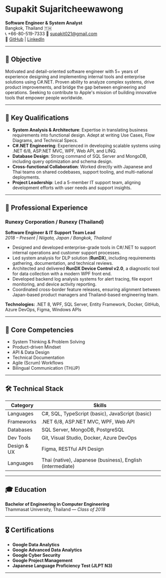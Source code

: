 # Supakit Sujaritcheewawong  
**Software Engineer & System Analyst**  
Bangkok, Thailand 🇹🇭  
📞 +66-80-519-7333
📧 supakit021@gmail.com  
🔗 [GitHub](https://github.com/NoisKung) | [LinkedIn](https://www.linkedin.com/in/s-supakit/)

---

## 🎯 Objective

Motivated and detail-oriented software engineer with 5+ years of experience designing and implementing internal tools and enterprise solutions using C#.NET. Proven ability to analyze complex systems, drive product improvements, and bridge the gap between engineering and operations. Seeking to contribute to Apple's mission of building innovative tools that empower people worldwide.

---

## 🌟 Key Qualifications

- **System Analysis & Architecture**: Expertise in translating business requirements into functional design. Adept at writing Use Cases, Flow Diagrams, and Technical Specs.
- **C#.NET Engineering**: Experienced in developing scalable systems using .NET 6/8, ASP.NET MVC, WPF, Web API, and LINQ.
- **Database Design**: Strong command of SQL Server and MongoDB, including query optimization and schema design.
- **Cross-functional Collaboration**: Worked directly with Japanese and Thai teams on shared codebases, support tooling, and multi-national deployments.
- **Project Leadership**: Led a 5-member IT support team, aligning development efforts with user needs and support insights.

---

## 💼 Professional Experience

### Runexy Corporation / Runexy (Thailand)  
**Software Engineer & IT Support Team Lead**  
*2018 – Present | Niigata, Japan / Bangkok, Thailand*

- Designed and developed enterprise-grade tools in C#/.NET to support internal operations and customer support processes.
- Led system analysis for DLP solution (**RunDX**), including requirements gathering, documentation, and technical reviews.
- Architected and delivered **RunDX Device Control v2.0**, a diagnostic tool for data collection with a modern WPF front end.
- Developed backend log analysis systems for alert tracing, file export monitoring, and device activity reporting.
- Coordinated cross-border feature releases, ensuring alignment between Japan-based product managers and Thailand-based engineering team.

**Technologies:** .NET 8, WPF, SQL Server, Entity Framework, Docker, GitHub, Azure DevOps, Figma, Windows APIs

---

## 🧠 Core Competencies

- System Thinking & Problem Solving  
- Product-driven Mindset  
- API & Data Design  
- Technical Documentation  
- Agile (Scrum) Workflows  
- Bilingual Communication (TH/JP)

---

## 🛠 Technical Stack

| Category     | Skills                                                        |
|--------------|---------------------------------------------------------------|
| Languages    | C#, SQL, TypeScript (basic), JavaScript (basic)               |
| Frameworks   | .NET 6/8, ASP.NET MVC, WPF, Web API                           |
| Databases    | SQL Server, MongoDB, PostgreSQL                               |
| Dev Tools    | Git, Visual Studio, Docker, Azure DevOps                      |
| Design & UX  | Figma, RESTful API Design                                     |
| Languages    | Thai (native), Japanese (business), English (intermediate)    |

---

## 🎓 Education

**Bachelor of Engineering in Computer Engineering**  
Thammasat University, Thailand — *Class of 2018*

---

## 🎖 Certifications

- **Google Data Analytics**  
- **Google Advanced Data Analytics**  
- **Google Cyber Security**  
- **Google Project Management**  
- **Japanese Language Proficiency Test (JLPT N3)**

---